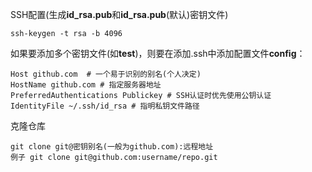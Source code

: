 SSH配置(生成**id_rsa.pub**和**id_rsa.pub**(默认)密钥文件)
```
ssh-keygen -t rsa -b 4096
```
如果要添加多个密钥文件(如**test**)，则要在添加.ssh中添加配置文件**config**：
```
Host github.com  # 一个易于识别的别名(个人决定)
HostName github.com # 指定服务器地址
PreferredAuthentications Publickey # SSH认证时优先使用公钥认证
IdentityFile ~/.ssh/id_rsa # 指明私钥文件路径
```
克隆仓库
```
git clone git@密钥别名(一般为github.com):远程地址
例子 git clone git@github.com:username/repo.git
```
